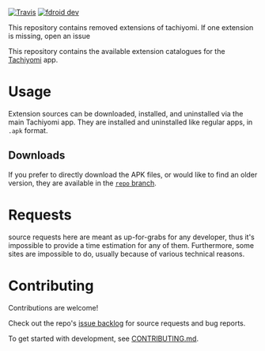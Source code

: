 [![Travis](https://img.shields.io/travis/inorichi/tachiyomi-extensions.svg)](https://travis-ci.org/inorichi/tachiyomi-extensions)
[![fdroid dev](https://img.shields.io/badge/stable-wiki-blue.svg)](https://github.com/inorichi/tachiyomi/wiki/FDroid-for-dev-versions)

This repository contains removed extensions of tachiyomi. If one extension is missing, open an issue

This repository contains the available extension catalogues for the [Tachiyomi](https://github.com/inorichi/tachiyomi) app.


# Usage

Extension sources can be downloaded, installed, and uninstalled via the main Tachiyomi app. They are installed and uninstalled like regular apps, in `.apk` format.

## Downloads

If you prefer to directly download the APK files, or would like to find an older version, they are available in the [`repo` branch](https://github.com/inorichi/tachiyomi-extensions/tree/repo/apk).


# Requests

source requests here are meant as up-for-grabs for any developer, thus it's impossible to provide a time estimation for any of them. Furthermore, some sites are impossible to do, usually because of various technical reasons.


# Contributing

Contributions are welcome!

Check out the repo's [issue backlog](https://github.com/inorichi/tachiyomi-extensions/issues) for source requests and bug reports.

To get started with development, see [CONTRIBUTING.md](https://github.com/inorichi/tachiyomi-extensions/blob/master/CONTRIBUTING.md).
